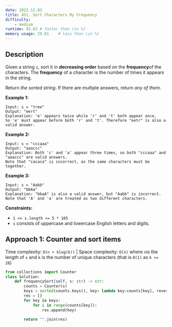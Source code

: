 ```yaml
---
date: 2022.12.03
title: 451. Sort Characters By Frequency
difficulty:
    - medium
runtime: 92.63 # faster than (in %)
memory usage: 29.81    # less than (in %)
---
```

## Description
Given a string `s`, sort it in **decreasing order** based on the **frequency**of the characters. The **frequency** of a character is the number of times it appears in the string.

Return *the sorted string*. If there are multiple answers, return *any of them*.

**Example 1:**

```
Input: s = "tree"
Output: "eert"
Explanation: 'e' appears twice while 'r' and 't' both appear once.
So 'e' must appear before both 'r' and 't'. Therefore "eetr" is also a valid answer.

```

**Example 2:**

```
Input: s = "cccaaa"
Output: "aaaccc"
Explanation: Both 'c' and 'a' appear three times, so both "cccaaa" and "aaaccc" are valid answers.
Note that "cacaca" is incorrect, as the same characters must be together.

```

**Example 3:**

```
Input: s = "Aabb"
Output: "bbAa"
Explanation: "bbaA" is also a valid answer, but "Aabb" is incorrect.
Note that 'A' and 'a' are treated as two different characters.

```

**Constraints:**

- `1 <= s.length <= 5 * 105`
- `s` consists of uppercase and lowercase English letters and digits.

## Approach 1: Counter and sort items
Time complexity: `O(n + klog(k))`    |    Space complexity: `O(n)`
where `n`is the length of `s` and `k` is the number of unique characters (that is `O(1)` as `k <= 26`)

``` python
from collections import Counter
class Solution:
    def frequencySort(self, s: str) -> str:
        counts = Counter(s)
        keys = sorted(counts.keys(), key= lambda key:counts[key], reverse=True)
        res = []
        for key in keys:
            for i in range(counts[key]):
                res.append(key)
        
        return "".join(res)
```